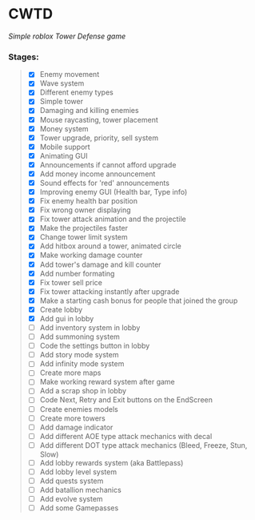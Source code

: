 # CWTD
*Simple roblox Tower Defense game*

### Stages:
> * [x] Enemy movement
> * [x] Wave system
> * [x] Different enemy types
> * [x] Simple tower
> * [x] Damaging and killing enemies
> * [x] Mouse raycasting, tower placement
> * [x] Money system
> * [x] Tower upgrade, priority, sell system
> * [x] Mobile support
> * [x] Animating GUI
> * [x] Announcements if cannot afford upgrade
> * [x] Add money income announcement
> * [x] Sound effects for 'red' announcements
> * [x] Improving enemy GUI (Health bar, Type info)
> * [x] Fix enemy health bar position
> * [x] Fix wrong owner displaying
> * [x] Fix tower attack animation and the projectile
> * [x] Make the projectiles faster
> * [x] Change tower limit system
> * [x] Add hitbox around a tower, animated circle
> * [x] Make working damage counter
> * [x] Add tower's damage and kill counter
> * [x] Add number formating
> * [x] Fix tower sell price
> * [x] Fix tower attacking instantly after upgrade
> * [x] Make a starting cash bonus for people that joined the group
> * [x] Create lobby
> * [x] Add gui in lobby
> * [ ] Add inventory system in lobby
> * [ ] Add summoning system
> * [ ] Code the settings button in lobby
> * [ ] Add story mode system
> * [ ] Add infinity mode system
> * [ ] Create more maps
> * [ ] Make working reward system after game
> * [ ] Add a scrap shop in lobby
> * [ ] Code Next, Retry and Exit buttons on the EndScreen
> * [ ] Create enemies models
> * [ ] Create more towers
> * [ ] Add damage indicator
> * [ ] Add different AOE type attack mechanics with decal
> * [ ] Add different DOT type attack mechanics (Bleed, Freeze, Stun, Slow)
> * [ ] Add lobby rewards system (aka Battlepass)
> * [ ] Add lobby level system
> * [ ] Add quests system
> * [ ] Add batallion mechanics
> * [ ] Add evolve system 
> * [ ] Add some Gamepasses